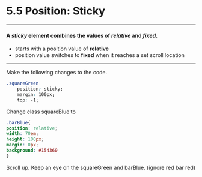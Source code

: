# 5.5 Position: Sticky

---

#### A _sticky_ element combines the values of _relative_ and _fixed_.

* starts with a position value of **relative**
* position value switches to **fixed** when it reaches a set scroll location
---

Make the following changes to the code.

```css
.squareGreen
    position: sticky;
    margin: 100px;
    top: -1;
```

Change class squareBlue to

```css
.barBlue{
position: relative;
width: 70em;
height: 100px;
margin: 0px;
background: #154360
}
```

Scroll up. Keep an eye on the squareGreen and barBlue. (ignore red bar red)